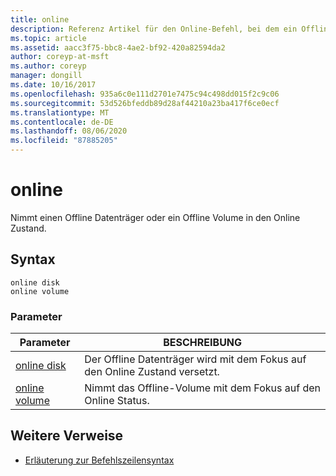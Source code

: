 ```yaml
---
title: online
description: Referenz Artikel für den Online-Befehl, bei dem ein Offline Datenträger oder ein Offline Volume in den Online Status versetzt wird.
ms.topic: article
ms.assetid: aacc3f75-bbc8-4ae2-bf92-420a82594da2
author: coreyp-at-msft
ms.author: coreyp
manager: dongill
ms.date: 10/16/2017
ms.openlocfilehash: 935a6c0e111d2701e7475c94c498dd015f2c9c06
ms.sourcegitcommit: 53d526bfeddb89d28af44210a23ba417f6ce0ecf
ms.translationtype: MT
ms.contentlocale: de-DE
ms.lasthandoff: 08/06/2020
ms.locfileid: "87885205"
---
```

# <a name="online"></a>online

Nimmt einen Offline Datenträger oder ein Offline Volume in den Online Zustand.

## <a name="syntax"></a>Syntax

```
online disk
online volume
```

### <a name="parameters"></a>Parameter

| Parameter | BESCHREIBUNG |
|--|--|
| [online disk](online-disk.md) | Der Offline Datenträger wird mit dem Fokus auf den Online Zustand versetzt. |
| [online volume](online-volume.md) | Nimmt das Offline-Volume mit dem Fokus auf den Online Status. |

## <a name="additional-references"></a>Weitere Verweise

- [Erläuterung zur Befehlszeilensyntax](command-line-syntax-key.md)
